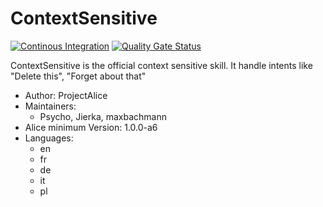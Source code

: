 # ContextSensitive

[![Continous Integration](https://gitlab.com/project-alice-assistant/skills/skill_ContextSensitive/badges/master/pipeline.svg)](https://gitlab.com/project-alice-assistant/skills/skill_ContextSensitive/pipelines/latest)
[![Quality Gate Status](https://sonarcloud.io/api/project_badges/measure?project=project-alice-assistant_skill_ContextSensitive&metric=alert_status)](https://sonarcloud.io/dashboard?id=project-alice-assistant_skill_ContextSensitive)

ContextSensitive is the official context sensitive skill. It handle intents like "Delete this", "Forget about that"

- Author: ProjectAlice
- Maintainers:
  - Psycho, Jierka, maxbachmann
- Alice minimum Version: 1.0.0-a6
- Languages:
  - en
  - fr
  - de
  - it
  - pl
